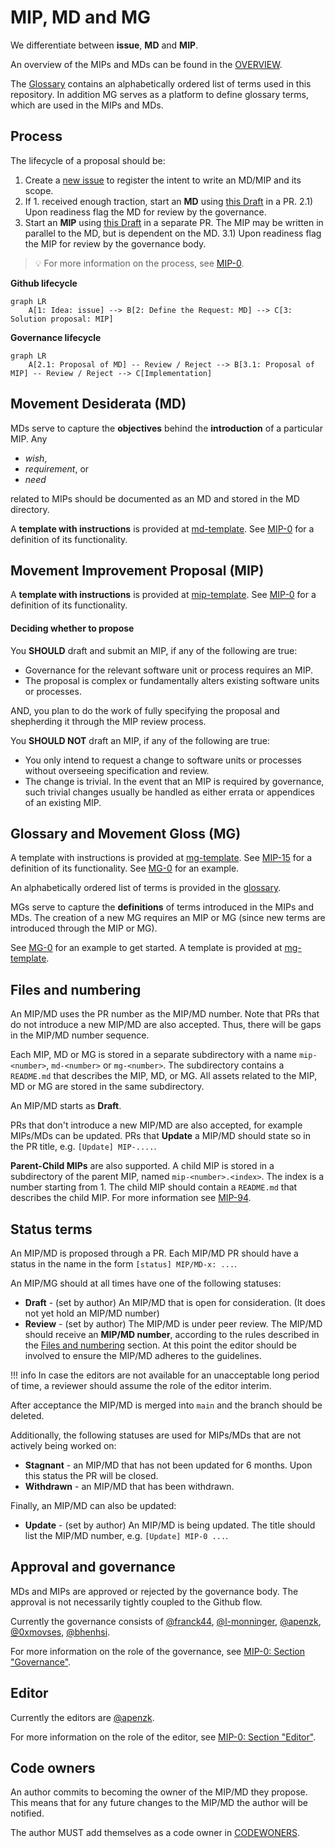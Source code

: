 
# MIP, MD and MG

We differentiate between **issue**, **MD** and **MIP**.

An overview of the MIPs and MDs can be found in the [OVERVIEW](https://movementlabsxyz.github.io/MIP/).

The [Glossary](https://github.com/movementlabsxyz/MIP/wiki/glossary) contains an alphabetically ordered list of terms used in this repository. In addition MG serves as a platform to define glossary terms, which are used in the MIPs and MDs.

## Process

The lifecycle of a proposal should be:

1. Create a [new issue](https://github.com/movementlabsxyz/MIP/issues) to register the intent to write an MD/MIP and its scope.
2. If 1. received enough traction, start an **MD** using [this Draft](../../md-template.md) in a PR.
    2.1) Upon readiness flag the MD for review by the governance.
3. Start an **MIP** using [this Draft](../../mip-template.md) in a separate PR. The MIP may be written in parallel to the MD, but is dependent on the MD.
    3.1) Upon readiness flag the MIP for review by the governance body.

> :bulb: For more information on the process, see [MIP-0](./MIP/mip-0/README.md#process).

**Github lifecycle**
```mermaid
graph LR
    A[1: Idea: issue] --> B[2: Define the Request: MD] --> C[3: Solution proposal: MIP]
```

**Governance lifecycle**
```mermaid
graph LR
    A[2.1: Proposal of MD] -- Review / Reject --> B[3.1: Proposal of MIP] -- Review / Reject --> C[Implementation]
```

## Movement Desiderata (MD)

MDs serve to capture the **objectives** behind the **introduction** of a particular MIP. Any  

- _wish_,
- _requirement_, or
- _need_

related to MIPs should be documented as an MD and stored in the MD directory.

A **template with instructions** is provided at [md-template](md-template.md). See [MIP-0](./MIP/mip-0) for a definition of its functionality.

## Movement Improvement Proposal (MIP)

A **template with instructions** is provided at [mip-template](mip-template.md). See [MIP-0](./MIP/mip-0) for a definition of its functionality.

#### Deciding whether to propose

You **SHOULD** draft and submit an MIP, if any of the following are true:

- Governance for the relevant software unit or process requires an MIP.
- The proposal is complex or fundamentally alters existing software units or processes.

AND, you plan to do the work of fully specifying the proposal and shepherding it through the MIP review process.

You **SHOULD NOT** draft an MIP, if any of the following are true:

- You only intend to request a change to software units or processes without overseeing specification and review.
- The change is trivial. In the event that an MIP is required by governance, such trivial changes usually be handled as either errata or appendices of an existing MIP.

## Glossary and Movement Gloss (MG)

A template with instructions is provided at [mg-template](mg-template.md). See [MIP-15](./MIP/mip-15) for a definition of its functionality. See [MG-0](./MG/mg-0) for an example.

An alphabetically ordered list of terms is provided in the [glossary](https://github.com/movementlabsxyz/MIP/wiki/glossary).

MGs serve to capture the **definitions** of terms introduced in the MIPs and MDs. The creation of a new MG requires an MIP or MG (since new terms are introduced through the MIP or MG).

See [MG-0](./MG/mg-0) for an example to get started. A template is provided at [mg-template](mg-template.md).

## Files and numbering

An MIP/MD uses the PR number as the MIP/MD number. Note that PRs that do not introduce a new MIP/MD are also accepted. Thus, there will be gaps in the MIP/MD number sequence.

Each MIP, MD or MG is stored in a separate subdirectory with a name `mip-<number>`, `md-<number>` or `mg-<number>`. The subdirectory contains a `README.md` that describes the MIP, MD, or MG. All assets related to the MIP, MD or MG are stored in the same subdirectory.

An MIP/MD starts as **Draft**.

PRs that don't introduce a new MIP/MD are also accepted, for example MIPs/MDs can be updated. PRs that **Update** a MIP/MD should state so in the PR title, e.g. `[Update] MIP-....`.

**Parent-Child MIPs** are also supported. A child MIP is stored in a subdirectory of the parent MIP, named `mip-<number>.<index>`. The index is a number starting from 1. The child MIP should contain a `README.md` that describes the child MIP. For more information see [MIP-94](./MIP/mip-94).

## Status terms

An MIP/MD is proposed through a PR. Each MIP/MD PR should have a status in the name in the form `[status] MIP/MD-x: ...`.

An MIP/MG should at all times have one of the following statuses:

- **Draft** - (set by author) An MIP/MD that is open for consideration. (It does not yet hold an MIP/MD number)
- **Review** - (set by author) The MIP/MD is under peer review. The MIP/MD should receive an **MIP/MD number**, according to the rules described in the [Files and numbering](#files-and-numbering) section. At this point the editor should be involved to ensure the MIP/MD adheres to the guidelines.

!!! info In case the editors are not available for an unacceptable long period of time, a reviewer should assume the role of the editor interim.

After acceptance the MIP/MD is merged into `main` and the branch should be deleted.

Additionally, the following statuses are used for MIPs/MDs that are not actively being worked on:

- **Stagnant** - an MIP/MD that has not been updated for 6 months. Upon this status the PR will be closed.
- **Withdrawn** - an MIP/MD that has been withdrawn.

Finally, an MIP/MD can also be updated:

- **Update** - (set by author) An MIP/MD is being updated. The title should list the MIP/MD number, e.g. `[Update] MIP-0 ...`.

## Approval and governance

MDs and MIPs are approved or rejected by the governance body. The approval is not necessarily tightly coupled to the Github flow.

Currently the governance consists of [@franck44](https://github.com/franck44), [@l-monninger](https://github.com/l-monninger), [@apenzk](https://github.com/apenzk), [@0xmovses](https://github.com/0xmovses), [@bhenhsi](https://github.com/bhenhsi).

For more information on the role of the governance, see [MIP-0: Section "Governance"](./MIP/mip-0/README.md#governance).

## Editor

Currently the editors are [@apenzk](https://github.com/apenzk).

For more information on the role of the editor, see [MIP-0: Section "Editor"](./MIP/mip-0/README.md#editor).

## Code owners

An author commits to becoming the owner of the MIP/MD they propose. This means that for any future changes to the MIP/MD the author will be notified.

The author MUST add themselves as a code owner in [CODEWONERS](.github/CODEOWNERS).
